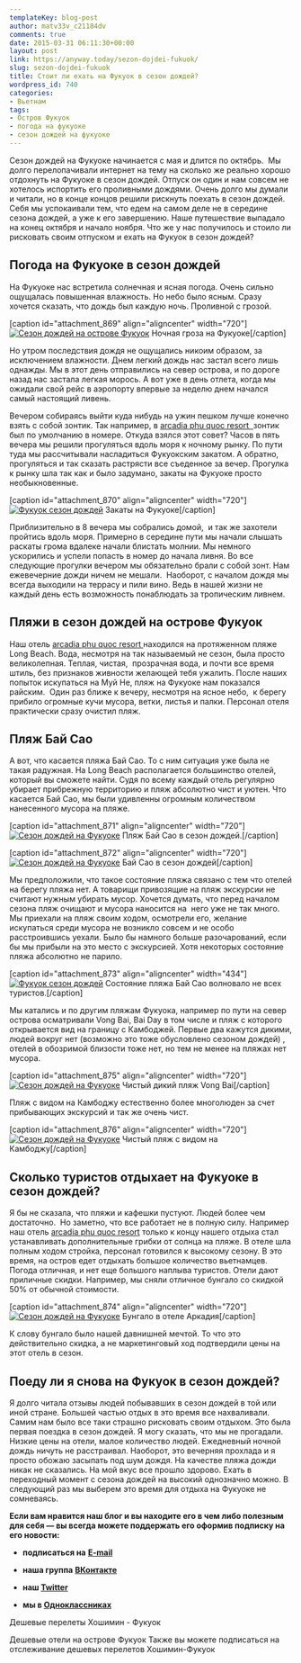 ```yaml
---
templateKey: blog-post
author: matv33v_c21184dv
comments: true
date: 2015-03-31 06:11:30+00:00
layout: post
link: https://anyway.today/sezon-dojdei-fukuok/
slug: sezon-dojdei-fukuok
title: Стоит ли ехать на Фукуок в сезон дождей?
wordpress_id: 740
categories:
- Вьетнам
tags:
- Остров Фукуок
- погода на фукуоке
- сезон дождей на фукуоке
---
```


Сезон дождей на Фукуоке начинается с мая и длится по октябрь.  Мы долго перелопачивали интернет на тему на сколько же реально хорошо отдохнуть на Фукуоке в сезон дождей. Отпуск он один и нам совсем не хотелось испортить его проливными дождями. Очень долго мы думали и читали, но в конце концов решили рискнуть поехать в сезон дождей. Себя мы успокаивали тем, что едем на самом деле не в середине сезона дождей, а уже к его завершению. Наше путешествие выпадало на конец октября и начало ноября. Что же у нас получилось и стоило ли рисковать своим отпуском и ехать на Фукуок в сезон дождей?




<!-- more -->





## Погода на Фукуоке в сезон дождей




На Фукуоке нас встретила солнечная и ясная погода. Очень сильно ощущалась повышенная влажность. Но небо было ясным. Сразу хочется сказать, что дождь был каждую ночь. Проливной с грозой.




[caption id="attachment_869" align="aligncenter" width="720"][![Сезон дождей на острове Фукуок](https://anyway.today/wp-content/uploads/2015/03/2014-10-28_Vietnam_0846.jpg)](https://anyway.today/wp-content/uploads/2015/03/2014-10-28_Vietnam_0846.jpg) Ночная гроза на Фукуоке[/caption]


Но утром последствия дождя не ощущались никоим образом, за исключением влажности. Днем легкий дождь нас застал всего лишь однажды. Мы в этот день отправились на север острова, и по дороге назад нас застала легкая морось. А вот уже в день отлета, когда мы ожидали свой рейс в аэропорту впервые за неделю днем начался самый настоящий ливень.




Вечером собираясь выйти куда нибудь на ужин пешком лучше конечно взять с собой зонтик. Так например, в [arcadia phu quoc resort  ](https://anyway.today/otziv-arcadia-phu-quoc-resort/)зонтик был по умолчанию в номере. Откуда взялся этот совет? Часов в пять вечера мы решили прогуляться вдоль моря к ночному рынку. По пути туда мы рассчитывали насладиться Фукуокским закатом. А обратно, прогуляться и так сказать растрясти все съеденное за вечер. Прогулка к рынку шла так как и было задумано, закаты на Фукуоке просто необыкновенные.




[caption id="attachment_870" align="aligncenter" width="720"][![Фукуок сезон дождей](https://anyway.today/wp-content/uploads/2015/03/2014-10-31_Vietnam_1022.jpg)](https://anyway.today/wp-content/uploads/2015/03/2014-10-31_Vietnam_1022.jpg) Закаты на Фукуоке[/caption]


Приблизительно в 8 вечера мы собрались домой,  и так же захотели пройтись вдоль моря. Примерно в середине пути мы начали слышать раскаты грома вдалеке начали блистать молнии. Мы немного ускорились и успели попасть в номер до начала ливня. Во все следующие прогулки вечером мы обязательно брали с собой зонт. Нам ежевечерние дожди ничем не мешали.  Наоборот, с началом дождя мы всегда выходили на террасу и пили вино. Ведь в нашей жизни не каждый день есть возможность понаблюдать за тропическим ливнем.





## Пляжи в сезон дождей на острове Фукуок




Наш отель [arcadia phu quoc resort ](https://anyway.today/otziv-arcadia-phu-quoc-resort/)находился на протяженном пляже Long Beach. Вода, несмотря на так называемый не сезон, была просто великолепная. Теплая, чистая,  прозрачная вода, и почти все время штиль, без признаков живности желающей тебя ужалить. После наших попыток искупаться на Муй Не, пляж на Фукуоке нам показался райским.  Один раз ближе к вечеру, несмотря на ясное небо,  к берегу прибило огромные кучи мусора, ветки, листья и палки. Персонал отеля практически сразу очистил пляж.





## Пляж Бай Сао




А вот, что касается пляжа Бай Сао. То с ним ситуация уже была не такая радужная. На Long Beach располагается большинство отелей, который вы сможете найти. Судя по всему каждый отель регулярно убирает прибрежную территорию и пляж абсолютно чист и уютен. Что касается Бай Сао, мы были удивленны огромным количеством нанесенного мусора на пляже.




[caption id="attachment_871" align="aligncenter" width="720"][![Сезон дождей на Фукуоке](https://anyway.today/wp-content/uploads/2015/03/2014-10-28_Vietnam_0759.jpg)](https://anyway.today/wp-content/uploads/2015/03/2014-10-28_Vietnam_0759.jpg) Пляж Бай Сао в сезон дождей.[/caption]

[caption id="attachment_872" align="aligncenter" width="720"][![Сезон дождей на Фукуоке](https://anyway.today/wp-content/uploads/2015/03/2014-10-28_Vietnam_0771.jpg)](https://anyway.today/wp-content/uploads/2015/03/2014-10-28_Vietnam_0771.jpg) Бай Сао в сезон дождей[/caption]


Мы предположили, что такое состояние пляжа связано с тем что отелей на берегу пляжа нет. А товарищи привозящие на пляж экскурсии не считают нужным убирать мусор. Хочется думать, что перед началом сезона пляж очищают и мусора наносится на  него уже не так много. Мы приехали на пляж своим ходом, осмотрели его, желание искупаться среди мусора не возникло совсем и не особо расстроившись уехали. Было бы намного больше разочарований, если бы мы прибыли на это место с экскурсией. Хотя некоторых состояние пляжа абсолютно не парило.




[caption id="attachment_873" align="aligncenter" width="434"][![Фукуок сезон дождей](https://anyway.today/wp-content/uploads/2015/03/2014-10-28_Vietnam_0768.jpg)](https://anyway.today/wp-content/uploads/2015/03/2014-10-28_Vietnam_0768.jpg) Состояние пляжа Бай Сао волновало не всех туристов.[/caption]


Мы катались и по другим пляжам Фукуока, например по пути на север острова осматривали Vong Bai, Bai Day в том числе и пляж с которого открывается вид на границу с Камбоджей. Первые два кажутся дикими, людей вокруг нет (возможно это тоже обусловлено сезоном дождей) , отелей в обозримой близости тоже нет, но тем не менее на пляжах нет мусора.




[caption id="attachment_875" align="aligncenter" width="720"][![Сезон дождей на Фукуоке](https://anyway.today/wp-content/uploads/2015/03/2014-10-30_Vietnam_0951.jpg)](https://anyway.today/wp-content/uploads/2015/03/2014-10-30_Vietnam_0951.jpg) Чистый дикий пляж Vong Bai[/caption]


Пляж с видом на Камбоджу естественно более многолюден за счет прибывающих экскурсий и так же очень чист.




[caption id="attachment_876" align="aligncenter" width="720"][![Сезон дождей на Фукуоке](https://anyway.today/wp-content/uploads/2015/03/2014-10-30_Vietnam_0967.jpg)](https://anyway.today/wp-content/uploads/2015/03/2014-10-30_Vietnam_0967.jpg) Чистый пляж с видом на Камбоджу[/caption]


## Сколько туристов отдыхает на Фукуоке в сезон дождей?




Я бы не сказала, что пляжи и кафешки пустуют. Людей более чем достаточно.  Но заметно, что все работает не в полную силу. Например наш отель [arcadia phu quoc resort](https://anyway.today/otziv-arcadia-phu-quoc-resort/) только к концу нашего отдыха стал устанавливать дополнительные грибки от солнца на пляже. В отеле шла полным ходом стройка, персонал готовился к высокому сезону. В это время, на остров едет отдыхать большое количество вьетнамцев. Погода отличная, и нет еще большого наплыва туристов. Отели дают приличные скидки. Например, мы сняли отличное бунгало со скидкой 50% от обычной стоимости.




[caption id="attachment_874" align="aligncenter" width="720"][![Сезон дождей на Фукуоке](https://anyway.today/wp-content/uploads/2015/03/2014-10-29_Vietnam_0931.jpg)](https://anyway.today/wp-content/uploads/2015/03/2014-10-29_Vietnam_0931.jpg) Бунгало в отеле Аркадия[/caption]


К слову бунгало было нашей давнишней мечтой. То что это действительно скидка, а не маркетинговый ход подтвердили цены на этот отель в сезон.





## Поеду ли я снова на Фукуок в сезон дождей?




Я долго читала отзывы людей побывавших в сезон дождей в той или иной стране. Большей частью отдых в это время все нахваливали. Самим нам было все таки страшно рисковать своим отдыхом. Это была первая поездка в сезон дождей. Я могу сказать, что мы не прогадали. Низкие цены на отели, малое количество людей. Ежедневный ночной дождь ничуть не расстраивал. Наоборот, это вечерняя прохлада и я просто обожаю засыпать под шум дождя. На качестве пляжа дожди никак не сказались. На мой вкус все прошло здорово. Ехать в переходный момент с сезона дождей на высокий однозначно можно. В следующий раз мы выберем это время для отдыха на Фукуоке не сомневаясь.


**Если вам нравится наш блог и вы находите его в чем либо полезным для себя — вы всегда можете поддержать его оформив подписку на его новости:**



	
  * **подписаться на** [**E-mail**](https://feedburner.google.com/fb/a/mailverify?uri=Anywaytoday&amp;loc=en_US)

	
  * **наша группа** [**ВКонтакте**](https://vk.com/public90452188)

	
  * **наш [Twitter](https://twitter.com/TodayAnyway)**

	
  * **мы в [Одноклассниках](https://ok.ru/group/54402107244544)**


Дешевые перелеты Хошимин - Фукуок

Дешевые отели на острове Фукуок  Также вы можете подписаться на отслеживание дешевых перелетов Хошимин-Фукуок
